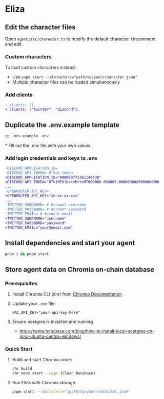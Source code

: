 # Eliza

## Edit the character files

Open `agent/src/character.ts` to modify the default character. Uncomment and edit.

### Custom characters

To load custom characters instead:
- Use `pnpm start --characters="path/to/your/character.json"`
- Multiple character files can be loaded simultaneously

### Add clients

```diff
- clients: [],
+ clients: ["twitter", "discord"],
```

## Duplicate the .env.example template

```bash
cp .env.example .env
```

\* Fill out the .env file with your own values.

### Add login credentials and keys to .env

```diff
-DISCORD_APPLICATION_ID=
-DISCORD_API_TOKEN= # Bot token
+DISCORD_APPLICATION_ID="000000772361146438"
+DISCORD_API_TOKEN="OTk1MTU1NzcyMzYxMT000000.000000.00000000000000000000000000000000"
...
-OPENROUTER_API_KEY=
+OPENROUTER_API_KEY="sk-xx-xx-xxx"
...
-TWITTER_USERNAME= # Account username
-TWITTER_PASSWORD= # Account password
-TWITTER_EMAIL= # Account email
+TWITTER_USERNAME="username"
+TWITTER_PASSWORD="password"
+TWITTER_EMAIL="your@email.com"
```

## Install dependencies and start your agent

```bash
pnpm i && pnpm start
```

## Store agent data on Chromia on-chain database

### Prerequisites

1. Install Chromia CLI (chr) from [Chromia Documentation](https://docs.chromia.com/intro/installation/cli-installation)

2. Update your `.env` file:
   ```
   XAI_API_KEY="your-api-key-here"
   ```

3. Ensure postgres is installed and running
   - https://www.bytebase.com/blog/how-to-install-local-postgres-on-mac-ubuntu-centos-windows/

### Quick Start


1. Build and start Chromia node:
   ```bash
   chr build
   chr node start --wipe (Clean Database)
   ```

2. Run Eliza with Chromia storage:
   ```bash
   pnpm start --characters="/path/to/your/character.json"
   ```
